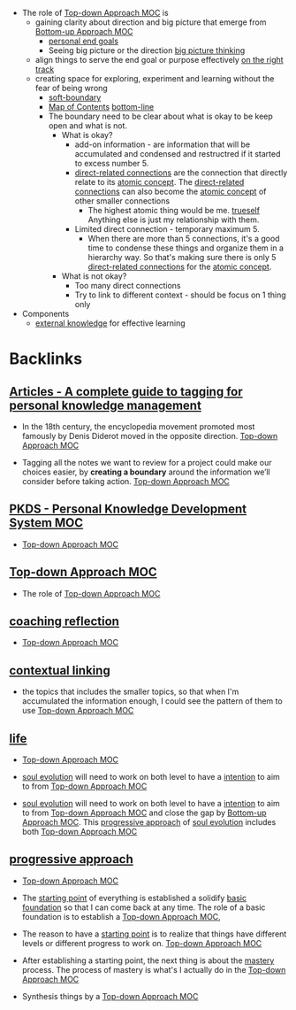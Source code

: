 - The role of [Top-down Approach MOC](<Top-down Approach MOC.md>) is 
    - gaining clarity about direction and big picture that emerge from [Bottom-up Approach MOC](<Bottom-up Approach MOC.md>)
        - [personal end goals](<personal end goals.md>) 
        - Seeing big picture or the direction [big picture thinking](<big picture thinking.md>)
    - align things to serve the end goal or purpose effectively [on the right track](<on the right track.md>)
    - creating space for exploring, experiment and learning without the fear of being wrong
        - [soft-boundary](<soft-boundary.md>)
        - [Map of Contents](<Map of Contents.md>) [bottom-line](<bottom-line.md>)
        - The boundary need to be clear about what is okay to be keep open and what is not.
            - What is okay?
                - add-on information - are information that will be accumulated and condensed and restructred if it started to excess number 5.
                - [direct-related connections](<direct-related connections.md>) are the connection that directly relate to its [atomic concept](<atomic concept.md>). The [direct-related connections](<direct-related connections.md>) can also become the [atomic concept](<atomic concept.md>) of other smaller connections
                    - The highest atomic thing would be me. [trueself](<trueself.md>) Anything else is just my relationship with them.
                - Limited direct connection - temporary maximum 5.
                    - When there are more than 5 connections, it's a good time to condense these things and organize them in a hierarchy way. So that's making sure there is only 5 [direct-related connections](<direct-related connections.md>) for the [atomic concept](<atomic concept.md>).
            - What is not okay?
                - Too many direct connections
                - Try to link to different context - should be focus on 1 thing only
- Components
    - [external knowledge](<external knowledge.md>) for effective learning

# Backlinks
## [Articles - A complete guide to tagging for personal knowledge management](<Articles - A complete guide to tagging for personal knowledge management.md>)
- In the 18th century, the encyclopedia movement promoted most famously by Denis Diderot moved in the opposite direction. [Top-down Approach MOC](<Top-down Approach MOC.md>)

- Tagging all the notes we want to review for a project could make our choices easier, by **creating a boundary** around the information we’ll consider before taking action. [Top-down Approach MOC](<Top-down Approach MOC.md>)

## [PKDS - Personal Knowledge Development System MOC](<PKDS - Personal Knowledge Development System MOC.md>)
- [Top-down Approach MOC](<Top-down Approach MOC.md>)

## [Top-down Approach MOC](<Top-down Approach MOC.md>)
- The role of [Top-down Approach MOC](<Top-down Approach MOC.md>)

## [coaching reflection](<coaching reflection.md>)
- [Top-down Approach MOC](<Top-down Approach MOC.md>)

## [contextual linking](<contextual linking.md>)
- the topics that includes the smaller topics, so that when I'm accumulated the information enough, I could see the pattern of them to use [Top-down Approach MOC](<Top-down Approach MOC.md>)

## [life](<life.md>)
- [Top-down Approach MOC](<Top-down Approach MOC.md>)

- [soul evolution](<soul evolution.md>) will need to work on both level to have a [intention](<intention.md>) to aim to from [Top-down Approach MOC](<Top-down Approach MOC.md>)

- [soul evolution](<soul evolution.md>) will need to work on both level to have a [intention](<intention.md>) to aim to from [Top-down Approach MOC](<Top-down Approach MOC.md>) and close the gap by [Bottom-up Approach MOC](<Bottom-up Approach MOC.md>). This [progressive approach](<progressive approach.md>) of [soul evolution](<soul evolution.md>) includes both [Top-down Approach MOC](<Top-down Approach MOC.md>)

## [progressive approach](<progressive approach.md>)
-  [Top-down Approach MOC](<Top-down Approach MOC.md>)

- The [starting point](<starting point.md>) of everything is established a solidify [basic foundation](<basic foundation.md>) so that I can come back at any time. The role of a basic foundation is to establish a [Top-down Approach MOC](<Top-down Approach MOC.md>),

- The reason to have a [starting point](<starting point.md>) is to realize that things have different levels or different progress to work on. [Top-down Approach MOC](<Top-down Approach MOC.md>)

- After establishing a starting point, the next thing is about the [mastery](<mastery.md>) process. The process of mastery is what's I actually do in the [Top-down Approach MOC](<Top-down Approach MOC.md>)

- Synthesis things by a [Top-down Approach MOC](<Top-down Approach MOC.md>)

